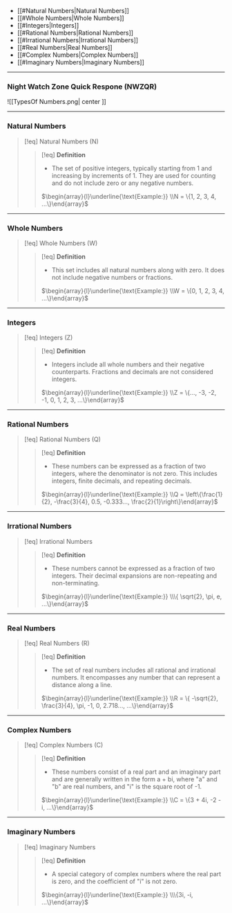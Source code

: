 - [[#Natural Numbers|Natural Numbers]]
- [[#Whole Numbers|Whole Numbers]]
- [[#Integers|Integers]]
- [[#Rational Numbers|Rational Numbers]]
- [[#Irrational Numbers|Irrational Numbers]]
- [[#Real Numbers|Real Numbers]]
- [[#Complex Numbers|Complex Numbers]]
- [[#Imaginary Numbers|Imaginary Numbers]]

___
### Night Watch Zone Quick Respone (NWZQR)
![[TypesOf Numbers.png| center ]]
___
### Natural Numbers

>[!eq] Natural Numbers (N)
>>[!eq] **Definition**
>>- The set of positive integers, typically starting from 1 and increasing by increments of 1. They are used for counting and do not include zero or any negative numbers.
>> 
>> 	$\begin{array}{l}\underline{\text{Example:}} \\N = \{1, 2, 3, 4, ...\}\end{array}$

___
### Whole Numbers

>[!eq] Whole Numbers (W)
>>[!eq] **Definition**
>>- This set includes all natural numbers along with zero. It does not include negative numbers or fractions.
>>
>> 	$\begin{array}{l}\underline{\text{Example:}} \\W = \{0, 1, 2, 3, 4, ...\}\end{array}$

___
### Integers

>[!eq] Integers (Z)
>>[!eq] **Definition**
>>- Integers include all whole numbers and their negative counterparts. Fractions and decimals are not considered integers.
>>
>> 	$\begin{array}{l}\underline{\text{Example:}} \\Z = \{..., -3, -2, -1, 0, 1, 2, 3, ...\}\end{array}$

___
### Rational Numbers

>[!eq] Rational Numbers (Q)
>>[!eq] **Definition**
>>- These numbers can be expressed as a fraction of two integers, where the denominator is not zero. This includes integers, finite decimals, and repeating decimals.
>>
>> 	$\begin{array}{l}\underline{\text{Example:}} \\Q = \left\{\frac{1}{2}, -\frac{3}{4}, 0.5, -0.333..., \frac{2}{1}\right\}\end{array}$

___
### Irrational Numbers

>[!eq] Irrational Numbers
>>[!eq] **Definition**
>>- These numbers cannot be expressed as a fraction of two integers. Their decimal expansions are non-repeating and non-terminating.
>>
>> 	$\begin{array}{l}\underline{\text{Example:}} \\\{ \sqrt{2}, \pi, e, ...\}\end{array}$

___
### Real Numbers

>[!eq] Real Numbers (R)
>>[!eq] **Definition**
>>- The set of real numbers includes all rational and irrational numbers. It encompasses any number that can represent a distance along a line.
>>
>> 	$\begin{array}{l}\underline{\text{Example:}} \\R = \{ -\sqrt{2}, \frac{3}{4}, \pi, -1, 0, 2.718..., ...\}\end{array}$

___
### Complex Numbers

>[!eq] Complex Numbers (C)
>>[!eq] **Definition**
>>- These numbers consist of a real part and an imaginary part and are generally written in the form a + bi, where "a" and "b" are real numbers, and "i" is the square root of -1.
>>
>> 	$\begin{array}{l}\underline{\text{Example:}} \\C = \{3 + 4i, -2 - i, ...\}\end{array}$

___
### Imaginary Numbers

>[!eq] Imaginary Numbers
>>[!eq] **Definition**
>>- A special category of complex numbers where the real part is zero, and the coefficient of "i" is not zero.
>>
>> 	$\begin{array}{l}\underline{\text{Example:}} \\\{3i, -i, ...\}\end{array}$
